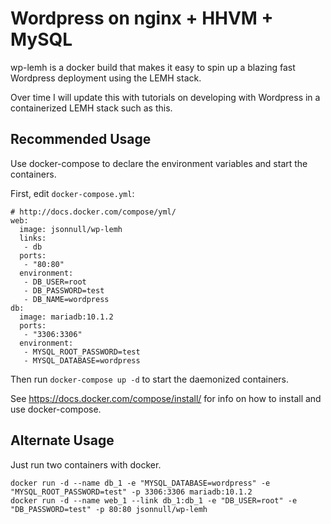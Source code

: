 # Wordpress on nginx + HHVM + MySQL
wp-lemh is a docker build that makes it easy to spin up a blazing fast Wordpress deployment using the LEMH stack.

Over time I will update this with tutorials on developing with Wordpress in a containerized LEMH stack such as this.

## Recommended Usage

Use docker-compose to declare the environment variables and start the containers.

First, edit `docker-compose.yml`:
```
# http://docs.docker.com/compose/yml/
web:
  image: jsonnull/wp-lemh
  links:
   - db
  ports:
   - "80:80"
  environment:
   - DB_USER=root
   - DB_PASSWORD=test
   - DB_NAME=wordpress
db:
  image: mariadb:10.1.2
  ports:
   - "3306:3306"
  environment:
   - MYSQL_ROOT_PASSWORD=test
   - MYSQL_DATABASE=wordpress
```

Then run `docker-compose up -d` to start the daemonized containers.

See https://docs.docker.com/compose/install/ for info on how to install and use docker-compose.

## Alternate Usage

Just run two containers with docker.

```
docker run -d --name db_1 -e "MYSQL_DATABASE=wordpress" -e "MYSQL_ROOT_PASSWORD=test" -p 3306:3306 mariadb:10.1.2
docker run -d --name web_1 --link db_1:db_1 -e "DB_USER=root" -e "DB_PASSWORD=test" -p 80:80 jsonnull/wp-lemh
```
